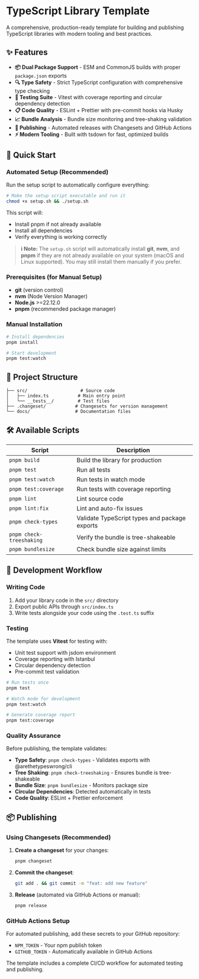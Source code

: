 # TypeScript Library Template

A comprehensive, production-ready template for building and publishing TypeScript libraries with modern tooling and best practices.

## ✨ Features

- **📦 Dual Package Support** - ESM and CommonJS builds with proper `package.json` exports
- **🔍 Type Safety** - Strict TypeScript configuration with comprehensive type checking
- **🧪 Testing Suite** - Vitest with coverage reporting and circular dependency detection
- **📋 Code Quality** - ESLint + Prettier with pre-commit hooks via Husky
- **📈 Bundle Analysis** - Bundle size monitoring and tree-shaking validation
- **🚀 Publishing** - Automated releases with Changesets and GitHub Actions
- **⚡ Modern Tooling** - Built with tsdown for fast, optimized builds

## 🚀 Quick Start

### Automated Setup (Recommended)

Run the setup script to automatically configure everything:

```bash
# Make the setup script executable and run it
chmod +x setup.sh && ./setup.sh
```

This script will:

- Install pnpm if not already available
- Install all dependencies
- Verify everything is working correctly

> **ℹ️ Note:** The `setup.sh` script will automatically install **git**, **nvm**, and **pnpm** if they are not already available on your system (macOS and Linux supported). You may still install them manually if you prefer.

### Prerequisites (for Manual Setup)

- **git** (version control)
- **nvm** (Node Version Manager)
- **Node.js** >=22.12.0
- **pnpm** (recommended package manager)

### Manual Installation

```bash
# Install dependencies
pnpm install

# Start development
pnpm test:watch
```

## 📂 Project Structure

```
├── src/                    # Source code
│   ├── index.ts           # Main entry point
│   └── __tests__/         # Test files
├── .changeset/           # Changesets for version management
└── docs/                 # Documentation files
```

## 🛠️ Available Scripts

| Script                   | Description                                   |
| ------------------------ | --------------------------------------------- |
| `pnpm build`             | Build the library for production              |
| `pnpm test`              | Run all tests                                 |
| `pnpm test:watch`        | Run tests in watch mode                       |
| `pnpm test:coverage`     | Run tests with coverage reporting             |
| `pnpm lint`              | Lint source code                              |
| `pnpm lint:fix`          | Lint and auto-fix issues                      |
| `pnpm check-types`       | Validate TypeScript types and package exports |
| `pnpm check-treeshaking` | Verify the bundle is tree-shakeable           |
| `pnpm bundlesize`        | Check bundle size against limits              |

## 🔧 Development Workflow

### Writing Code

1. Add your library code in the `src/` directory
2. Export public APIs through `src/index.ts`
3. Write tests alongside your code using the `.test.ts` suffix

### Testing

The template uses **Vitest** for testing with:

- Unit test support with jsdom environment
- Coverage reporting with Istanbul
- Circular dependency detection
- Pre-commit test validation

```bash
# Run tests once
pnpm test

# Watch mode for development
pnpm test:watch

# Generate coverage report
pnpm test:coverage
```

### Quality Assurance

Before publishing, the template validates:

- **Type Safety**: `pnpm check-types` - Validates exports with @arethetypeswrong/cli
- **Tree Shaking**: `pnpm check-treeshaking` - Ensures bundle is tree-shakeable
- **Bundle Size**: `pnpm bundlesize` - Monitors package size
- **Circular Dependencies**: Detected automatically in tests
- **Code Quality**: ESLint + Prettier enforcement

## 📦 Publishing

### Using Changesets (Recommended)

1. **Create a changeset** for your changes:

   ```bash
   pnpm changeset
   ```

2. **Commit the changeset**:

   ```bash
   git add . && git commit -m "feat: add new feature"
   ```

3. **Release** (automated via GitHub Actions or manual):
   ```bash
   pnpm release
   ```

### GitHub Actions Setup

For automated publishing, add these secrets to your GitHub repository:

- `NPM_TOKEN` - Your npm publish token
- `GITHUB_TOKEN` - Automatically available in GitHub Actions

The template includes a complete CI/CD workflow for automated testing and publishing.
